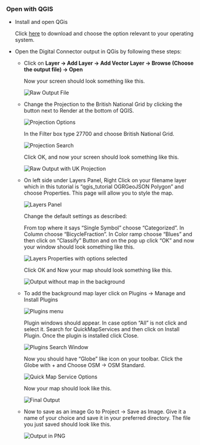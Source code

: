 ### Open with QGIS

+ Install and open QGis
 
  Click [here](http://www.qgis.org/en/site/forusers/download.html) to download and choose the option relevant to your 
  operating 
  system.
 
+ Open the Digital Connector output in QGis by following these steps:
 
  + Click on **Layer -> Add Layer -> Add Vector Layer -> Browse (Choose the output file) -> Open**
  
    Now your screen should look something like this.
 
    ![Raw Output File](/readmeresources/raw_output.png)
 
  + Change the Projection to the British National Grid by clicking the button next to Render at the bottom of QGIS.
 
    ![Projection Options](/readmeresources/projection_option.png)
 
    In the Filter box type 27700 and choose British National Grid.
 
    ![Projection Search](/readmeresources/projection_search.png)
 
    Click OK, and now your screen should look something like this.
 
    ![Raw Output with UK Projection](/readmeresources/raw_output_uk_projection.png)
 
  + On left side under Layers Panel, Right Click on your filename layer which in this tutorial is “qgis_tutorial 
   OGRGeoJSON Polygon” and choose Properties. This page will allow you to style the map.
 
      ![Layers Panel](/readmeresources/layers_panel.png)
 
      Change the default settings as described:
      
      From top where it says “Single Symbol” choose “Categorized”. In Column choose “BicycleFraction”. In Color ramp 
      choose “Blues” and then click on “Classify” Button and on the pop up click “OK” and now your window should 
      look something like this.
 
      ![Layers Properties with options selected](/readmeresources/layer_properties_final_options.png)
 
      Click OK and Now your map should look something like this.
 
      ![Output without map in the background](/readmeresources/output_without_bg_map.png)
 
   + To add the background map layer click on Plugins -> Manage and Install Plugins
 
     ![Plugins menu](/readmeresources/plugin_option_menu.png)
 
     Plugin windows should appear. In case option “All” is not click and select it. Search for QuickMapServices and 
     then click on Install Plugin. Once the plugin is installed click Close.
 
     ![Plugins Search Window](/readmeresources/plugins_search.png)
 
     Now you should have “Globe” like icon on your toolbar. Click the Globe with + and Choose OSM -> OSM Standard.
 
     ![Quick Map Service Options](/readmeresources/osm_menu_option.png)
 
     Now your map should look like this.
 
     ![Final Output](/readmeresources/final_output.png)
 
   + Now to save as an image Go to Project -> Save as Image. 
    Give it a name of your choice and save it in your preferred directory. 
    The file you just saved should look like this.
 
     ![Output in PNG](/readmeresources/output_in_png.png)


